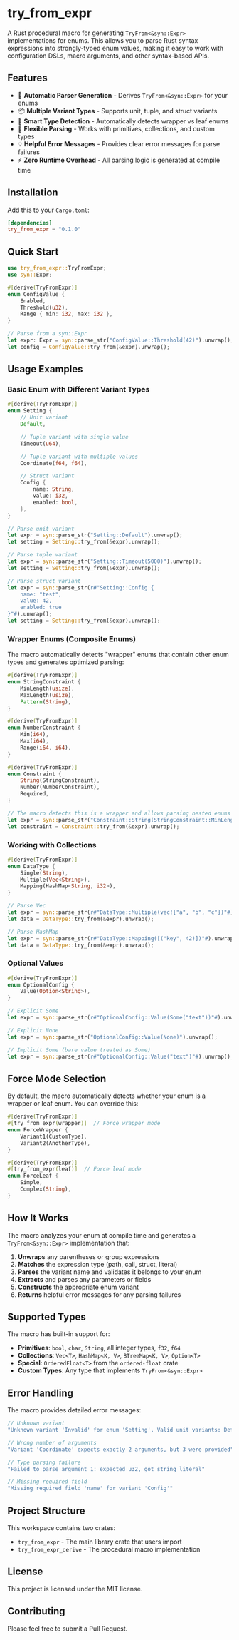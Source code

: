 # try_from_expr

A Rust procedural macro for generating `TryFrom<&syn::Expr>` implementations for
enums. This allows you to parse Rust syntax expressions into strongly-typed enum
values, making it easy to work with configuration DSLs, macro arguments, and
other syntax-based APIs.

## Features

-   🚀 **Automatic Parser Generation** - Derives `TryFrom<&syn::Expr>` for your
    enums
-   📦 **Multiple Variant Types** - Supports unit, tuple, and struct variants
-   🎯 **Smart Type Detection** - Automatically detects wrapper vs leaf enums
-   🔧 **Flexible Parsing** - Works with primitives, collections, and custom
    types
-   💡 **Helpful Error Messages** - Provides clear error messages for parse
    failures
-   ⚡ **Zero Runtime Overhead** - All parsing logic is generated at compile
    time

## Installation

Add this to your `Cargo.toml`:

```toml
[dependencies]
try_from_expr = "0.1.0"
```

## Quick Start

```rust
use try_from_expr::TryFromExpr;
use syn::Expr;

#[derive(TryFromExpr)]
enum ConfigValue {
    Enabled,
    Threshold(u32),
    Range { min: i32, max: i32 },
}

// Parse from a syn::Expr
let expr: Expr = syn::parse_str("ConfigValue::Threshold(42)").unwrap();
let config = ConfigValue::try_from(&expr).unwrap();
```

## Usage Examples

### Basic Enum with Different Variant Types

```rust
#[derive(TryFromExpr)]
enum Setting {
    // Unit variant
    Default,

    // Tuple variant with single value
    Timeout(u64),

    // Tuple variant with multiple values
    Coordinate(f64, f64),

    // Struct variant
    Config {
        name: String,
        value: i32,
        enabled: bool,
    },
}

// Parse unit variant
let expr = syn::parse_str("Setting::Default").unwrap();
let setting = Setting::try_from(&expr).unwrap();

// Parse tuple variant
let expr = syn::parse_str("Setting::Timeout(5000)").unwrap();
let setting = Setting::try_from(&expr).unwrap();

// Parse struct variant
let expr = syn::parse_str(r#"Setting::Config {
    name: "test",
    value: 42,
    enabled: true
}"#).unwrap();
let setting = Setting::try_from(&expr).unwrap();
```

### Wrapper Enums (Composite Enums)

The macro automatically detects "wrapper" enums that contain other enum types
and generates optimized parsing:

```rust
#[derive(TryFromExpr)]
enum StringConstraint {
    MinLength(usize),
    MaxLength(usize),
    Pattern(String),
}

#[derive(TryFromExpr)]
enum NumberConstraint {
    Min(i64),
    Max(i64),
    Range(i64, i64),
}

#[derive(TryFromExpr)]
enum Constraint {
    String(StringConstraint),
    Number(NumberConstraint),
    Required,
}

// The macro detects this is a wrapper and allows parsing nested enums
let expr = syn::parse_str("Constraint::String(StringConstraint::MinLength(10))").unwrap();
let constraint = Constraint::try_from(&expr).unwrap();
```

### Working with Collections

```rust
#[derive(TryFromExpr)]
enum DataType {
    Single(String),
    Multiple(Vec<String>),
    Mapping(HashMap<String, i32>),
}

// Parse Vec
let expr = syn::parse_str(r#"DataType::Multiple(vec!["a", "b", "c"])"#).unwrap();
let data = DataType::try_from(&expr).unwrap();

// Parse HashMap
let expr = syn::parse_str(r#"DataType::Mapping([("key", 42)])"#).unwrap();
let data = DataType::try_from(&expr).unwrap();
```

### Optional Values

```rust
#[derive(TryFromExpr)]
enum OptionalConfig {
    Value(Option<String>),
}

// Explicit Some
let expr = syn::parse_str(r#"OptionalConfig::Value(Some("text"))"#).unwrap();

// Explicit None
let expr = syn::parse_str("OptionalConfig::Value(None)").unwrap();

// Implicit Some (bare value treated as Some)
let expr = syn::parse_str(r#"OptionalConfig::Value("text")"#).unwrap();
```

## Force Mode Selection

By default, the macro automatically detects whether your enum is a wrapper or
leaf enum. You can override this:

```rust
#[derive(TryFromExpr)]
#[try_from_expr(wrapper)]  // Force wrapper mode
enum ForceWrapper {
    Variant1(CustomType),
    Variant2(AnotherType),
}

#[derive(TryFromExpr)]
#[try_from_expr(leaf)]  // Force leaf mode
enum ForceLeaf {
    Simple,
    Complex(String),
}
```

## How It Works

The macro analyzes your enum at compile time and generates a
`TryFrom<&syn::Expr>` implementation that:

1. **Unwraps** any parentheses or group expressions
2. **Matches** the expression type (path, call, struct, literal)
3. **Parses** the variant name and validates it belongs to your enum
4. **Extracts** and parses any parameters or fields
5. **Constructs** the appropriate enum variant
6. **Returns** helpful error messages for any parsing failures

## Supported Types

The macro has built-in support for:

-   **Primitives**: `bool`, `char`, `String`, all integer types, `f32`, `f64`
-   **Collections**: `Vec<T>`, `HashMap<K, V>`, `BTreeMap<K, V>`, `Option<T>`
-   **Special**: `OrderedFloat<T>` from the `ordered-float` crate
-   **Custom Types**: Any type that implements `TryFrom<&syn::Expr>`

## Error Handling

The macro provides detailed error messages:

```rust
// Unknown variant
"Unknown variant 'Invalid' for enum 'Setting'. Valid unit variants: Default"

// Wrong number of arguments
"Variant 'Coordinate' expects exactly 2 arguments, but 3 were provided"

// Type parsing failure
"Failed to parse argument 1: expected u32, got string literal"

// Missing required field
"Missing required field 'name' for variant 'Config'"
```

## Project Structure

This workspace contains two crates:

-   `try_from_expr` - The main library crate that users import
-   `try_from_expr_derive` - The procedural macro implementation

## License

This project is licensed under the MIT license.

## Contributing

Please feel free to submit a Pull Request.
